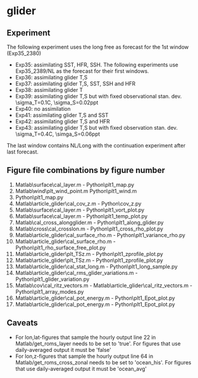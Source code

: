 # glider

## Experiment

The following experiment uses the long free as forecast for the 1st window (Exp35_2380)
- Exp35: assimilating SST, HFR, SSH. 
The following experiments use Exp35_2389/NL as the forecast for their first windows. 
- Exp36: assimilating glider T,S
- Exp37: assimilating glider T,S, SST, SSH and HFR
- Exp38: assimilating glider T
- Exp39: assimilating glider T,S but with fixed observational stan. dev. \sigma_T=0.1C, \sigma_S=0.02ppt
- Exp40: no assimilation
- Exp41: assimilating glider T,S and SST
- Exp42: assimilating glider T,S and HFR 
- Exp43: assimilating glider T,S but with fixed observation stan. dev. \sigma_T=0.4C, \simga_S=0.06ppt

The last window contains NL/Long with the continuation experiment after last forecast. 

## Figure file combinations by figure number

1. Matlab\surface\cal_layer.m - Python\plt1_map.py
2. Matlab\wind\plt_wind_point.m Python\plt1_wind.m
3. Python\plt1_map.py
4. Matlab\article_glider\cal_cov_z.m - Python\cov_z.py
5. Matlab\surface\cal_layer.m  - Python\plt1_vort_plot.py
6. Matlab\surface\cal_layer.m - Python\plt1_temp_plot.py
7. Matlab\cal_cross_alongglider.m - Python\plt1_along_glider.py
8. Matlab\cross\cal_crosslon.m - Python\plt1_cross_rho_plot.py
9. Matlab\article_glider\cal_surface_rho.m - Python\plt1_variance_rho.py
10. Matlab\article_glider\cal_surface_rho.m - Python\plt1_rho_surface_free_plot.py
11. Matlab\article_glider\plt_TSz.m - Python\plt1_zprofile_plot.py
12. Matlab\article_glider\plt_TSz.m - Python\plt1_zprofile_plot.py
13. Matlab\article_glider\cal_stat_long.m - Python\plt1_long_sample.py
14. Matlab\article_glider\cal_rms_glider_variations.m - Python\plt1_glider_variation.py
15. Matlab\cov\cal_ritz_vectors.m - Matlab\article_glider\cal_ritz_vectors.m - Python\plt1_array_modes.py
16. Matlab\article_glider\cal_pot_energy.m - Python\plt1_Epot_plot.py
17. Matlab\article_glider\cal_pot_energy.m - Python\plt1_Epot_plot.py

## Caveats

- For lon,lat-figures that sample the hourly output line 22 in Matlab/get_roms_layer needs to be set to 'true'. 
For figures that use daily-averaged output it must be 'false'
- For lon,z-figures that sample the hourly output line 64 in Matlab/get_roms_cross_zonal needs to be set to 'ocean_his'. 
For figures that use daily-averaged output it must be 'ocean_avg'
